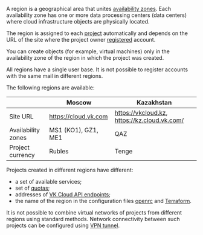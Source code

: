 A region is a geographical area that unites [availability zones](/en/intro/start/architecture#availability_zones_567cfd7a). Each availability zone has one or more data processing centers (data centers) where cloud infrastructure objects are physically located.

The region is assigned to each [project](../projects) automatically and depends on the URL of the site where the project owner [registered](/en/intro/start/account-registration) account.

You can create objects (for example, virtual machines) only in the availability zone of the region in which the project was created.

<warn>

All regions have a single user base. It is not possible to register accounts with the same mail in different regions.

</warn>

The following regions are available:

|            | Moscow             | Kazakhstan              |
|-------------------------------|--------------------|------------------------|
| Site URL | https://cloud.vk.com | https://vkcloud.kz, https://kz.cloud.vk.com/ |
| Availability zones             | MS1 (KO1), GZ1, ME1 | QAZ |
| Project currency               | Rubles               | Tenge |

Projects created in different regions have different:

- a set of available services;
- set of [quotas](../quotasandlimits);
- addresses of [VK Cloud API endpoints](/en/tools-for-using-services/rest-api);
- the name of the region in the configuration files [openrc](/en/tools-for-using-services/cli/openstack-cli#3_complete_authentication) and [Terraform](/en/tools-for-using-services/terraform/quick-start).

<warn>

It is not possible to combine virtual networks of projects from different regions using standard methods. Network connectivity between such projects can be configured using [VPN tunnel](/en/networks/vnet/how-to-guides/vpn-tunnel).

</warn>
